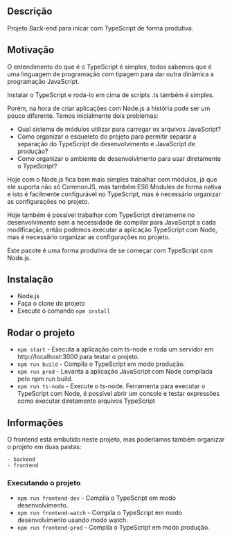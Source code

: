 ## Descrição

Projeto Back-end para inicar com TypeScript de forma produtiva.

## Motivação

O entendimento do que é o TypeScript é simples, todos sabemos que é uma linguagem de programação com tipagem 
para dar outra dinâmica a programação JavaScript.

Instalar o TypeScript e roda-lo em cima de scripts .ts também é simples.

Porém, na hora de criar aplicações com Node.js a história pode ser um pouco diferente. 
Temos inicialmente dois problemas:

* Qual sistema de módulos utilizar para carregar os arquivos JavaScript?
* Como organizar o esqueleto do projeto para permitir separar a separação do TypeScript de desenvolvimento e JavaScript de produção?
* Como organizar o ambiente de desenvolvimento para usar diretamente o TypeScript?

Hoje com o Node.js fica bem mais simples trabalhar com módulos, já que ele suporta não só CommonJS, mas também ES6 Modules de forma nativa e isto é facilmente configurável no TypeScript, mas é necessário organizar as configurações no projeto.

Hoje também é possível trabalhar com TypeScript diretamente no desenvolvimento sem a necessidade de
compilar para JavaScript a cada modificação, então podemos executar a aplicação TypeScript com Node,
mas é necessário organizar as configurações no projeto.

Este pacote é uma forma produtiva de se começar com TypeScript com Node.js.

## Instalação

* Node.js
* Faça o clone do projeto
* Execute o comando ```npm install```

## Rodar o projeto

* ```npm start``` - Executa a aplicação com ts-node e roda um servidor em http://localhost:3000 para testar o projeto.
* ```npm run build``` - Compila o TypeScript em modo produção.
* ```npm run prod``` - Levanta a aplicação JavaScript com Node compilada pelo npm run build.
* ```npm run ts-node``` - Execute o ts-node. Ferramenta para executar o TypeScript com Node, é possível abrir um console e testar expressões como executar diretamente arquivos TypeScript

## Informações

O frontend está embutido neste projeto, mas poderíamos também organizar o projeto em duas pastas:

```
- backend
- frontend
```

### Executando o projeto

* ```npm run frontend-dev``` - Compila o TypeScript em modo desenvolvimento.
* ```npm run frontend-watch``` - Compila o TypeScript em modo desenvolvimento usando modo watch.
* ```npm run frontend-prod``` - Compila o TypeScript em modo produção.
